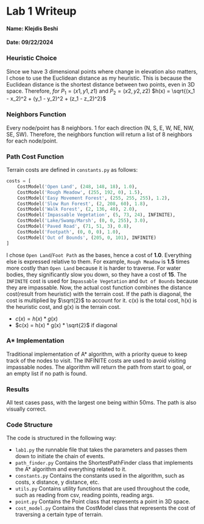# Lab 1 Writeup
#### Name: Klejdis Beshi 
#### Date: 09/22/2024

### Heuristic Choice
Since we have 3 dimensional points where change in elevation also matters,
I chose to use the Euclidean distance as my heuristic. This is because the
Euclidean distance is the shortest distance between two points, even in 3D space.
Therefore, $for$ $P_1 = (x1, y1, z1)$ and $P_2 = (x2, y2, z2)$
$h(x) = \sqrt{(x_1 - x_2)^2 + (y_1 - y_2)^2 + (z_1 - z_2)^2}$

### Neighbors Function
Every node/point has 8 neighbors. 1 for each direction (N, S, E, W, NE, NW, SE, SW).
Therefore, the neighbors function will return a list of 8 neighbors for each node/point.

### Path Cost Function
Terrain costs are defined in `constants.py` as follows:
```python
costs = [
    CostModel('Open Land', (248, 148, 18), 1.0),
    CostModel('Rough Meadow', (255, 192, 0), 1.5),
    CostModel('Easy Movement Forest', (255, 255, 255), 1.2),
    CostModel('Slow Run Forest', (2, 208, 60), 1.8),
    CostModel('Walk Forest', (2, 136, 40), 2.0),
    CostModel('Impassable Vegetation', (5, 73, 24), INFINITE),
    CostModel('Lake/Swamp/Marsh', (0, 0, 255), 3.0),
    CostModel('Paved Road', (71, 51, 3), 0.8),
    CostModel('Footpath', (0, 0, 0), 1.0),
    CostModel('Out of Bounds', (205, 0, 101), INFINITE)
]
```
I chose `Open Land`/`Foot Path` as the bases, hence a cost of **1.0**. Everything else is expressed
relative to them. For example, `Rough Meadow` is **1.5** times more costly than `Open Land` because
it is harder to traverse. For water bodies, they significantly slow you down, so they have a cost of **15**.
The `INFINITE` cost is used for `Impassable Vegetation` and `Out of Bounds`
because they are impassable.
Now, the actual cost function combines the distance cost(result from heuristic) with the terrain cost. If the
path is diagonal, the cost is multiplied by $\sqrt{2}$ to account for it.
c(x) is the total cost, h(x) is the heuristic cost, and g(x) is the terrain cost.
* $c(x) = h(x) * g(x)$ 
* $c(x) = h(x) * g(x) * \sqrt{2}$ if diagonal

### A* Implementation
Traditional implementation of A* algorithm, with a priority queue to keep track of the nodes to visit. The INFINITE
costs are used to avoid visiting impassable nodes. The algorithm will return the path from start to goal, or an empty
list if no path is found.

### Results
All test cases pass, with the largest one being within 50ms. The path is also visually correct.

### Code Structure
The code is structured in the following way:
- `lab1.py` the runnable file that takes the parameters and passes them down to initiate the chain of events.
- `path_finder.py` Contains the ShortestPathFinder class that implements the A* algorithm and everything related to it.
- `constants.py` Contains the constants used in the algorithm, such as costs, x distance, y distance, etc.
- `utils.py` Contains utility functions that are used throughout the code, such as reading from csv, reading points, reading args.
- `point.py` Contains the Point class that represents a point in 3D space.
- `cost_model.py` Contains the CostModel class that represents the cost of traversing a certain type of terrain.
